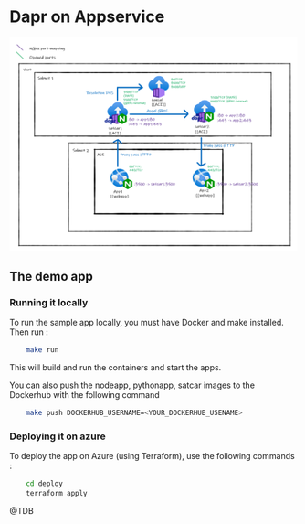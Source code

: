 # Dapr on Appservice

![How it works](./assets/images/how-it-works.png)

## The demo app


### Running it locally
To run the sample app locally, you must have Docker and make installed. Then run :
```sh
    make run 
```
This will build and run the containers and start the apps.

You can also push the nodeapp, pythonapp, satcar images to the Dockerhub with the following command

```sh
    make push DOCKERHUB_USERNAME=<YOUR_DOCKERHUB_USENAME>
```

### Deploying it on azure 
To deploy the app on Azure (using Terraform), use the following commands :
```sh
    cd deploy
    terraform apply 
```

@TDB